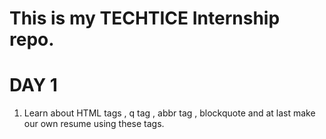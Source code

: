 # This is my TECHTICE Internship repo.

# DAY 1
1. Learn about HTML tags , q tag , abbr tag , blockquote and at last make our own resume using these tags.